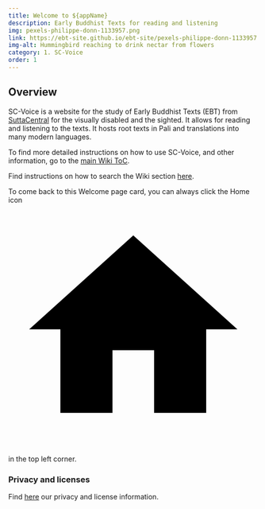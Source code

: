 ```yaml
---
title: Welcome to ${appName}
description: Early Buddhist Texts for reading and listening
img: pexels-philippe-donn-1133957.png
link: https://ebt-site.github.io/ebt-site/pexels-philippe-donn-1133957.png
img-alt: Hummingbird reaching to drink nectar from flowers
category: 1. SC-Voice
order: 1
---
```


## Overview

SC-Voice is a website for the study of Early Buddhist Texts (EBT) from [SuttaCentral](https://suttacentral.net) for the visually disabled and the sighted. It allows for reading and listening to the texts. It hosts root texts in Pali and translations into many modern languages.

To find more detailed instructions on how to use SC-Voice, and other information, go to the [main Wiki ToC](#/wiki/toc). 

Find instructions on how to search the Wiki section [here](#/wiki/study/searchwiki).

To come back to this Welcome page card, you can always click the Home icon <a href="#/wiki/welcome" class="scv-icon-btn v-btn v-btn--icon v-btn--round v-btn--router theme--dark v-size--default"><span class="v-btn__content"><span aria-hidden="true" class="v-icon notranslate theme--dark"><svg xmlns="http://www.w3.org/2000/svg" viewBox="0 0 24 24" role="img" aria-hidden="true" class="v-icon__svg"><path d="M10,20V14H14V20H19V12H22L12,3L2,12H5V20H10Z"></path></svg></span></span></a> in the top left corner. 

### Privacy and licenses

Find [here](#/wiki/privacy) our privacy and license information.
